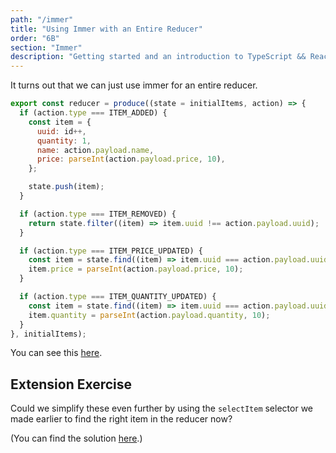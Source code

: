 ```yaml
---
path: "/immer"
title: "Using Immer with an Entire Reducer"
order: "6B"
section: "Immer"
description: "Getting started and an introduction to TypeScript && React Workshop"
---
```


It turns out that we can just use immer for an entire reducer.

```js
export const reducer = produce((state = initialItems, action) => {
  if (action.type === ITEM_ADDED) {
    const item = {
      uuid: id++,
      quantity: 1,
      name: action.payload.name,
      price: parseInt(action.payload.price, 10),
    };

    state.push(item);
  }

  if (action.type === ITEM_REMOVED) {
    return state.filter((item) => item.uuid !== action.payload.uuid);
  }

  if (action.type === ITEM_PRICE_UPDATED) {
    const item = state.find((item) => item.uuid === action.payload.uuid);
    item.price = parseInt(action.payload.price, 10);
  }

  if (action.type === ITEM_QUANTITY_UPDATED) {
    const item = state.find((item) => item.uuid === action.payload.uuid);
    item.quantity = parseInt(action.payload.quantity, 10);
  }
}, initialItems);
```

You can see this [here](https://github.com/stevekinney/tip-calculator/commit/8a7b2aeed48af497c181468c521046cb2b7d775c).

## Extension Exercise

Could we simplify these even further by using the `selectItem` selector we made earlier to find the right item in the reducer now?

(You can find the solution [here](https://github.com/stevekinney/tip-calculator/commit/8c5b1ea5733c6780dbab0533799c20a85088baf6).)
